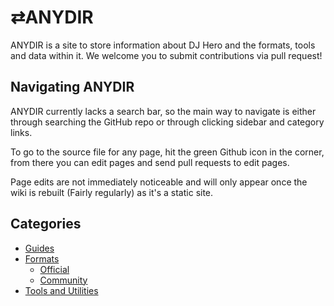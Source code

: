 # ⇄ANYDIR

ANYDIR is a site to store information about DJ Hero and the formats, tools and data within it. We welcome you to submit contributions via pull request!

## Navigating ANYDIR

ANYDIR currently lacks a search bar, so the main way to navigate is either through searching the GitHub repo or through clicking sidebar and category links.

To go to the source file for any page, hit the green Github icon in the corner, from there you can edit pages and send pull requests to edit pages.

Page edits are not immediately noticeable and will only appear once the wiki is rebuilt (Fairly regularly) as it's a static site.

## Categories

* [Guides](https://anydir.github.io/guides/)
* [Formats](https://anydir.github.io/formats/)
    * [Official](https://anydir.github.io/formats/official/)
    * [Community](https://anydir.github.io/formats/community/)
* [Tools and Utilities](https://anydir.github.io/tools/)